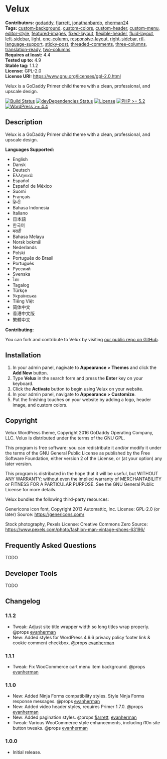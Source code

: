 # Velux #
**Contributors:** [godaddy](https://profiles.wordpress.org/godaddy), [fjarrett](https://profiles.wordpress.org/fjarrett), [jonathanbardo](https://profiles.wordpress.org/jonathanbardo), [eherman24](https://profiles.wordpress.org/eherman24)  
**Tags:**              [custom-background](https://wordpress.org/themes/tags/custom-background/), [custom-colors](https://wordpress.org/themes/tags/custom-colors/), [custom-header](https://wordpress.org/themes/tags/custom-header/), [custom-menu](https://wordpress.org/themes/tags/custom-menu/), [editor-style](https://wordpress.org/themes/tags/editor-style/), [featured-images](https://wordpress.org/themes/tags/featured-images/), [fixed-layout](https://wordpress.org/themes/tags/fixed-layout/), [flexible-header](https://wordpress.org/themes/tags/flexible-header/), [fluid-layout](https://wordpress.org/themes/tags/fluid-layout/), [left-sidebar](https://wordpress.org/themes/tags/left-sidebar/), [light](https://wordpress.org/themes/tags/light/), [one-column](https://wordpress.org/themes/tags/one-column/), [responsive-layout](https://wordpress.org/themes/tags/responsive-layout/), [right-sidebar](https://wordpress.org/themes/tags/right-sidebar/), [rtl-language-support](https://wordpress.org/themes/tags/rtl-language-support/), [sticky-post](https://wordpress.org/themes/tags/sticky-post/), [threaded-comments](https://wordpress.org/themes/tags/threaded-comments/), [three-columns](https://wordpress.org/themes/tags/three-columns/), [translation-ready](https://wordpress.org/themes/tags/translation-ready/), [two-columns](https://wordpress.org/themes/tags/two-columns/)  
**Requires at least:** 4.4  
**Tested up to:**      4.9  
**Stable tag:**        1.1.2  
**License:**           GPL-2.0  
**License URI:**       https://www.gnu.org/licenses/gpl-2.0.html  

Velux is a GoDaddy Primer child theme with a clean, professional, and upscale design.

[![Build Status](https://travis-ci.org/godaddy/wp-velux-theme.svg?branch=master)](https://travis-ci.org/godaddy/wp-velux-theme) [![devDependencies Status](https://david-dm.org/godaddy/wp-velux-theme/master/dev-status.svg)](https://david-dm.org/godaddy/wp-velux-theme/master?type=dev) [![License](https://img.shields.io/badge/license-GPL--2.0-brightgreen.svg)](https://github.com/godaddy/wp-velux-theme/blob/master/license.txt) [![PHP >= 5.2](https://img.shields.io/badge/php-%3E=%205.2-8892bf.svg)](https://secure.php.net/supported-versions.php) [![WordPress >= 4.4](https://img.shields.io/badge/wordpress-%3E=%204.4-blue.svg)](https://wordpress.org/download/release-archive/)  

## Description ##

Velux is a GoDaddy Primer child theme with a clean, professional, and upscale design.

**Languages Supported:**

* English
* Dansk
* Deutsch
* Ελληνικά
* Español
* Español de México
* Suomi
* Français
* हिन्दी
* Bahasa Indonesia
* Italiano
* 日本語
* 한국어
* मराठी
* Bahasa Melayu
* Norsk bokmål
* Nederlands
* Polski
* Português do Brasil
* Português
* Русский
* Svenska
* ไทย
* Tagalog
* Türkçe
* Українська
* Tiếng Việt
* 简体中文
* 香港中文版
* 繁體中文

**Contributing:**

You can fork and contribute to Velux by visiting [our public repo on GitHub](https://github.com/godaddy/wp-velux-theme).

## Installation ##

1. In your admin panel, nagivate to **Appearance > Themes** and click the **Add New** button.
2. Type **Velux** in the search form and press the **Enter** key on your keyboard.
3. Click the **Activate** button to begin using Velux on your website.
4. In your admin panel, navigate to **Appearance > Customize**.
5. Put the finishing touches on your website by adding a logo, header image, and custom colors.

## Copyright ##

Velux WordPress theme, Copyright 2016 GoDaddy Operating Company, LLC.
Velux is distributed under the terms of the GNU GPL.

This program is free software: you can redistribute it and/or modify
it under the terms of the GNU General Public License as published by
the Free Software Foundation, either version 2 of the License, or
(at your option) any later version.

This program is distributed in the hope that it will be useful,
but WITHOUT ANY WARRANTY; without even the implied warranty of
MERCHANTABILITY or FITNESS FOR A PARTICULAR PURPOSE. See the
GNU General Public License for more details.

Velux bundles the following third-party resources:

Genericons icon font, Copyright 2013 Automattic, Inc.
License: GPL-2.0 (or later)
Source: https://genericons.com/

Stock photography, Pexels
License: Creative Commons Zero
Source: https://www.pexels.com/photo/fashion-man-vintage-shoes-63196/

## Frequently Asked Questions ##

TODO

## Developer Tools ##

TODO

## Changelog ##

### 1.1.2 ###

* Tweak: Adjust site title wrapper width so long titles wrap properly. @props [evanherman](https://github.com/EvanHerman)
* New: Added styles for WordPress 4.9.6 privacy policy footer link & cookie comment checkbox. @props [evanherman](https://github.com/EvanHerman)

### 1.1.1 ###

* Tweak: Fix WooCommerce cart menu item background. @props [evanherman](https://github.com/EvanHerman)

### 1.1.0 ###

* New: Added Ninja Forms compatibility styles. Style Ninja Forms response messages. @props [evanherman](https://github.com/EvanHerman)
* New: Added video header styles, requires Primer 1.7.0. @props [evanherman](https://github.com/EvanHerman)
* New: Added pagination styles. @props [fjarrett](https://github.com/fjarrett), [evanherman](https://github.com/EvanHerman)
* Tweak: Various WooCommerce style enhancements, including i10n site button tweaks. @props [evanherman](https://github.com/EvanHerman)

### 1.0.0 ###

* Initial release.
